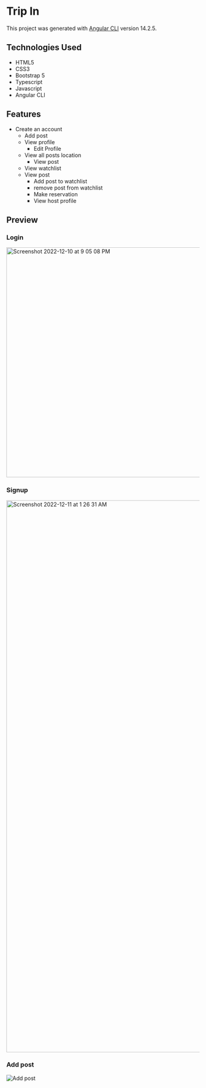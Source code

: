 # Trip In

This project was generated with [Angular CLI](https://github.com/angular/angular-cli) version 14.2.5.

## Technologies Used
- HTML5
- CSS3
- Bootstrap 5
- Typescript
- Javascript
- Angular CLI

## Features
- Create an account
  - Add post
  - View profile
    - Edit Profile
  - View all posts location
    - View post
  - View watchlist
  - View post
    - Add post to watchlist
    - remove post from watchlist
    - Make reservation
    - View host profile
    
## Preview
### Login
<img width="1440" height="600" alt="Screenshot 2022-12-10 at 9 05 08 PM" src="https://user-images.githubusercontent.com/58772174/206871477-7741b671-2cb5-49db-936f-24081fbdc925.png">

### Signup
<img width="1440" alt="Screenshot 2022-12-11 at 1 26 31 AM" src="https://user-images.githubusercontent.com/58772174/206879375-6994d1e7-94d4-4aa7-902a-563c59e6e7a7.png">

### Add post
![Add post](https://user-images.githubusercontent.com/58772174/206879643-df063af1-00d3-4fd1-9a75-f2b87ac26b20.gif)


